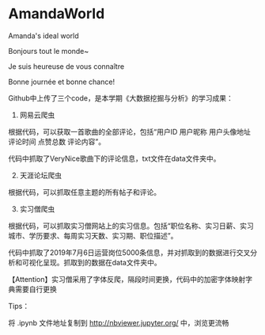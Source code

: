 # AmandaWorld
Amanda's ideal world 

Bonjours tout le monde~  

Je suis heureuse de vous connaître 

Bonne journée et bonne chance!  

Github中上传了三个code，是本学期《大数据挖掘与分析》的学习成果：

1. 网易云爬虫

  根据代码，可以获取一首歌曲的全部评论，包括“用户ID 用户昵称 用户头像地址 评论时间 点赞总数 评论内容”。
  
  代码中抓取了VeryNice歌曲下的评论信息，txt文件在data文件夹中。

2. 天涯论坛爬虫

  根据代码，可以抓取任意主题的所有帖子和评论。
  
3. 实习僧爬虫

  根据代码，可以抓取实习僧网站上的实习信息。包括“职位名称、实习日薪、实习城市、学历要求、每周实习天数、实习期、职位描述”。
  
  代码中抓取了2019年7月6日运营岗位5000条信息，并对抓取到的数据进行交叉分析和可视化呈现。抓取到的数据在data文件夹中。
  
  【Attention】实习僧采用了字体反爬，隔段时间更换，代码中的加密字体映射字典需要自行更换
  
  
Tips：
  
  将 .ipynb 文件地址复制到 http://nbviewer.jupyter.org/ 中，浏览更流畅
